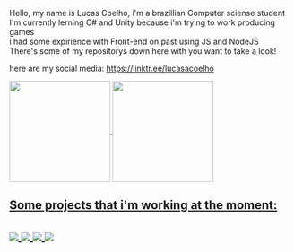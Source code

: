 Hello, my name is Lucas Coelho, i'm a brazillian Computer sciense student <br>
I'm currently lerning C# and Unity because i'm trying to work producing games <br>
i had some expirience with Front-end on past using JS and NodeJS <br>
There's some of my repositorys down here with you want to take a look! <br>

here are my social media: https://linktr.ee/lucasacoelho

<!---
lucasacoelho/lucasacoelho is a ✨ special ✨ repository because its `README.md` (this file) appears on your GitHub profile.
You can click the Preview link to take a look at your changes.
--->

<div>
<a href="https://github.com/lucasacoelho">
<img align="center" loading="lazy" height="180em" src="https://github-readme-stats.vercel.app/api/top-langs/?username=lucasacoelho&layout=compact&langs_count=7&theme=maroongold"/>
  
<img align="center" loading="lazy" height="180em" src="https://github-readme-stats.vercel.app/api/?username=lucasacoelho&show_icons=true&theme=maroongold&include_all_commits=false&count_private=true"/>
<br>
<h2>Some projects that i'm working at the moment:<h2>
</a>
<a href="https://github.com/lucasacoelho/Desafios-Beecrowd-CSharp">
  <img align="center" src="https://github-readme-stats.vercel.app/api/pin/?username=lucasacoelho&repo=Desafios-Beecrowd-CSharp&theme=maroongold" />

<a href="https://github.com/lucasacoelho/Carrot_collector.git">
  <img align="center" src="https://github-readme-stats.vercel.app/api/pin/?username=lucasacoelho&repo=Carrot_collector&theme=maroongold" />

<a href="https://github.com/lucasacoelho/3D-dogging-game">
  <img align="center" src="https://github-readme-stats.vercel.app/api/pin/?username=lucasacoelho&repo=3D-dogging-game&theme=maroongold" />

<a href="https://github.com/lucasacoelho/Carrot_collector.git">
  <img align="center" src="https://github-readme-stats.vercel.app/api/pin/?username=lucasacoelho&repo=Carrot_collector&theme=maroongold" />
</a>
</div>

